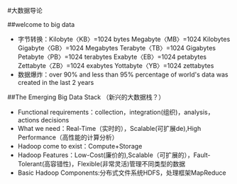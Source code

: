 #大数据导论

##welcome to big data
+ 字节转换：Kilobyte〈KB〉=1024 bytes 
Megabyte〈MB〉=1024 Kilobytes 
Gigabyte〈GB〉=1024 Megabytes 
Terabyte〈TB〉=1024 Gigabytes 
Petabyte〈PB〉=1024 terabytes 
Exabyte〈EB〉=1024 petabytes 
Zettabyte〈ZB〉=1024 exabytes 
Yottabyte〈YB〉=1024 zettabytes 
+ 数据爆炸：over 90% and less than 95% percentage of world's data was created in the last 2 years

##The Emerging Big Data Stack （新兴的大数据栈？）
+ Functional requirements：collection，integration(组织)，analysis，actions decisions
+ What we need：Real-Time（实时的），Scalable(可扩展de),High Performance（高性能的计算分析）
+ Hadoop come to exist：Compute+Storage
+ Hadoop Features：Low-Cost(廉价的),Scalable（可扩展的），Fault-Tolerant(高容错性)，Flexible(非常灵活)管理不同类型的数据
+ Basic Hadoop Components:分布式文件系统HDFS，处理框架MapReduce
